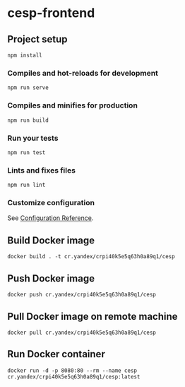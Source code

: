 # cesp-frontend

## Project setup
```
npm install
```

### Compiles and hot-reloads for development
```
npm run serve
```

### Compiles and minifies for production
```
npm run build
```

### Run your tests
```
npm run test
```

### Lints and fixes files
```
npm run lint
```

### Customize configuration
See [Configuration Reference](https://cli.vuejs.org/config/).

## Build Docker image
```
docker build . -t cr.yandex/crpi40k5e5q63h0a89q1/cesp
```

## Push Docker image
```
docker push cr.yandex/crpi40k5e5q63h0a89q1/cesp
```

## Pull Docker image on remote machine
```
docker pull cr.yandex/crpi40k5e5q63h0a89q1/cesp
```

## Run Docker container
```
docker run -d -p 8080:80 --rm --name cesp cr.yandex/crpi40k5e5q63h0a89q1/cesp:latest 
```
